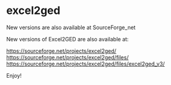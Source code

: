 # excel2ged
New versions are also available at SourceForge_net

New versions of Excel2GED are also available at: 

https://sourceforge.net/projects/excel2ged/ 
https://sourceforge.net/projects/excel2ged/files/
https://sourceforge.net/projects/excel2ged/files/excel2ged_v3/ 

Enjoy!
